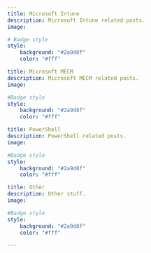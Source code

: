 ```yaml
---
title: Microsoft Intune
description: Microsoft Intune related posts.
image:

# Badge style
style:
    background: "#2a9d8f"
    color: "#fff"

title: Microsoft MECM
description: Microsoft MECM related posts.
image:

#Badge style
style:
    background: "#2a9d8f"
    color: "#fff"

title: PowerShell
description: PowerShell related posts.
image:

#Badge style
style:
    background: "#2a9d8f"
    color: "#fff"

title: Other
description: Other stuff.
image:

#Badge style
style:
    background: "#2a9d8f"
    color: "#fff"    

---
```

